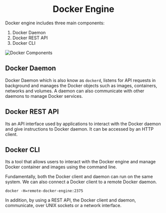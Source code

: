 <h1 align="center"> Docker Engine</h1>

Docker engine includes three main components:

1. Docker Daemon
2. Docker REST API
3. Docker CLI

![Docker Components](https://user-images.githubusercontent.com/111651161/224480848-4da89433-c1b5-4b2a-9063-5d686a02a5b1.png)

## Docker Daemon

Docker Daemon which is also know as `dockerd`, listens for API requests in background and manages the Docker objects such as images, containers, networks and volumes.
A daemon can also communicate with other daemons to manage Docker services.

## Docker REST API

Its an API interface used by applications to interact with the Docker daemon and give instructions to Docker daemon. It can be accessed by an HTTP client.

## Docker CLI

Its a tool that allows users to interact with the Docker engine and manage Docker container and images using the command line.

Fundamentally, both the Docker client and daemon can run on the same system. We can also connect a Docker client to a remote Docker daemon.

```
docker -H=remote-docker-engine:2375
```

In addition, by using a REST API, the Docker client and daemon, communicate, over UNIX sockets or a network interface.
